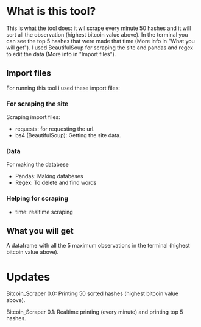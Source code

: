# What is this tool?
This is what the tool does: it wil scrape every minute 50 hashes and it will sort all the observation (highest bitcoin value above).
In the terminal you can see the top 5 hashes that were made that time (More info in "What you will get").
I used BeautifulSoup for scraping the site and pandas and regex to edit the data (More info in "Import files").

## Import files
For running this tool i used these import files:

### For scraping the site
Scraping import files:
- requests: for requesting the url.
- bs4 (BeautifulSoup): Getting the site data.
### Data
For making the databese
- Pandas: Making databeses
- Regex: To delete and find words
### Helping for scraping
- time: realtime scraping

## What you will get
A dataframe with all the 5 maximum observations in the terminal (highest bitcoin value above).

# Updates
Bitcoin_Scraper 0.0: Printing 50 sorted hashes (highest bitcoin value above).

Bitcoin_Scraper 0.1: Realtime printing (every minute) and printing top 5 hashes.